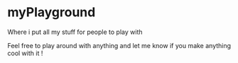 # myPlayground
Where i put all my stuff for people to play with

Feel free to play around with anything and let me know if you make anything cool with it !
